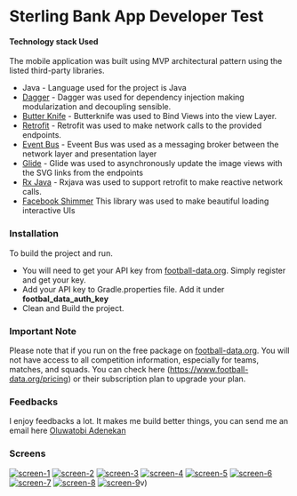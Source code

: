 # Sterling Bank App Developer Test


#### Technology stack Used

The mobile application was built using MVP architectural pattern using the listed third-party libraries.

* Java - Language used for the project is Java
* [Dagger](https://dagger.dev) - Dagger was used for dependency injection making modularization and decoupling sensible.
* [Butter Knife](https://jakewharton.github.io/butterknife) - Butterknife was used to Bind Views into the view Layer.
* [Retrofit](https://square.github.io/retrofit) - Retrofit was used to make network calls to the provided endpoints.
* [Event Bus](http://greenrobot.org/eventbus/) - Eveent Bus was used as a messaging broker between the network layer and presentation layer
* [Glide](https://bumptech.github.io/glide/) -  Glide was used to asynchronously update the image views with the SVG links from the endpoints
* [Rx Java](https://github.com/ReactiveX/RxJava) -   Rxjava was used to support retrofit to make reactive network calls.
* [Facebook Shimmer](http://facebook.github.io/shimmer-android/)  This library was used to make beautiful loading interactive UIs



### Installation

To build the project and run.

* You will need to get your API key from [football-data.org](https://www.football-data.org). Simply register and get your key.
* Add your API key to Gradle.properties file. Add it under **footbal_data_auth_key**
* Clean and Build the project.


### Important Note
Please note that if you run on the free package on [football-data.org](https://www.football-data.org). You will not have access to all competition information, especially for teams, matches, and squads. You can check here (https://www.football-data.org/pricing) or their subscription plan to upgrade your plan.


### Feedbacks
I enjoy feedbacks a lot. It makes me build better things, you can send me an email here [Oluwatobi Adenekan](oluwatobi.t.adenekan@gmail.com)


### Screens
<a href="https://ibb.co/hHSZrwv"><img src="https://i.ibb.co/Bj9rvFR/screen-1.png" alt="screen-1" border="0"></a>
<a href="https://ibb.co/34889zJ"><img src="https://i.ibb.co/S5114rL/screen-2.png" alt="screen-2" border="0"></a>
<a href="https://ibb.co/LR35Dww"><img src="https://i.ibb.co/vqSYC55/screen-3.png" alt="screen-3" border="0"></a>
<a href="https://ibb.co/NY2TqzF"><img src="https://i.ibb.co/ry2dhJQ/screen-4.png" alt="screen-4" border="0"></a>
<a href="https://ibb.co/h7jNj66"><img src="https://i.ibb.co/TvSGSff/screen-5.png" alt="screen-5" border="0"></a>
<a href="https://ibb.co/MfRP36p"><img src="https://i.ibb.co/YXtfqZ8/screen-6.png" alt="screen-6" border="0"></a>
<a href="https://ibb.co/ZLMqK1n"><img src="https://i.ibb.co/M2CFp5Y/screen-7.png" alt="screen-7" border="0"></a>
<a href="https://ibb.co/qR3C8N8"><img src="https://i.ibb.co/2j1Srvr/screen-8.png" alt="screen-8" border="0"></a>
<a href="https://ibb.co/GsyqzRD"><img src="https://i.ibb.co/1s1kFTN/screen-9.png" alt="screen-9" border="0"></a>v)


